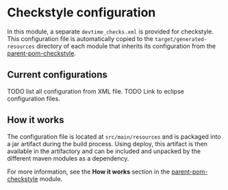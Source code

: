 # Checkstyle configuration

In this module, a separate `devtime_checks.xml` is provided for checkstyle. This configuration file is automatically 
copied to the `target/generated-resources` directory of each module that inherits its configuration from the 
<a class="none" href="../parent-pom-checkstyle/index.html">parent-pom-checkstyle</a>.

## Current configurations

TODO list all configuration from XML file.
TODO Link to eclipse configuration files.

## How it works

The configuration file is located at `src/main/resources` and is packaged into a jar artifact during the build 
process. Using deploy, this artifact is then available in the artifactory and can be included and unpacked by the 
different maven modules as a dependency.

For more information, see the **How it works** section in the <a class="none" href="../parent-pom-checkstyle/index.html">parent-pom-checkstyle</a> module.

